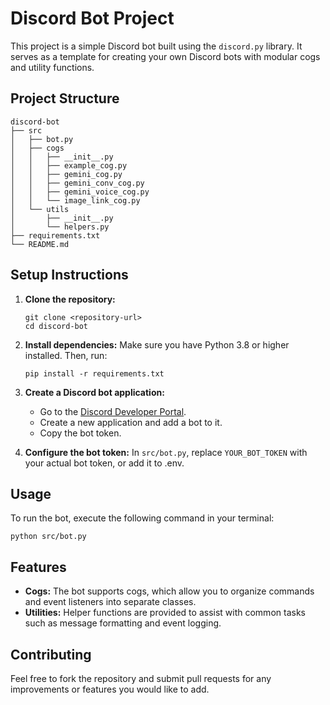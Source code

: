 # Discord Bot Project

This project is a simple Discord bot built using the `discord.py` library. It serves as a template for creating your own Discord bots with modular cogs and utility functions.

## Project Structure

```
discord-bot
├── src
│   ├── bot.py
│   ├── cogs
│   │   ├── __init__.py
│   │   ├── example_cog.py
│   │   ├── gemini_cog.py
│   │   ├── gemini_conv_cog.py
│   │   ├── gemini_voice_cog.py
│   │   └── image_link_cog.py
│   └── utils
│       ├── __init__.py
│       └── helpers.py
├── requirements.txt
└── README.md
```

## Setup Instructions

1. **Clone the repository:**
   ```
   git clone <repository-url>
   cd discord-bot
   ```

2. **Install dependencies:**
   Make sure you have Python 3.8 or higher installed. Then, run:
   ```
   pip install -r requirements.txt
   ```

3. **Create a Discord bot application:**
   - Go to the [Discord Developer Portal](https://discord.com/developers/applications).
   - Create a new application and add a bot to it.
   - Copy the bot token.

4. **Configure the bot token:**
   In `src/bot.py`, replace `YOUR_BOT_TOKEN` with your actual bot token, or add it to .env.

## Usage

To run the bot, execute the following command in your terminal:
```
python src/bot.py
```

## Features

- **Cogs:** The bot supports cogs, which allow you to organize commands and event listeners into separate classes.
- **Utilities:** Helper functions are provided to assist with common tasks such as message formatting and event logging.

## Contributing

Feel free to fork the repository and submit pull requests for any improvements or features you would like to add.